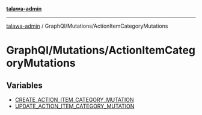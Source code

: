 [**talawa-admin**](../../../README.md)

***

[talawa-admin](../../../README.md) / GraphQl/Mutations/ActionItemCategoryMutations

# GraphQl/Mutations/ActionItemCategoryMutations

## Variables

- [CREATE\_ACTION\_ITEM\_CATEGORY\_MUTATION](variables/CREATE_ACTION_ITEM_CATEGORY_MUTATION.md)
- [UPDATE\_ACTION\_ITEM\_CATEGORY\_MUTATION](variables/UPDATE_ACTION_ITEM_CATEGORY_MUTATION.md)

